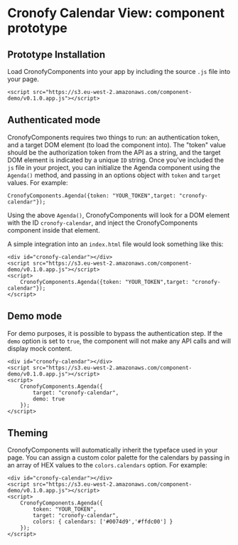 # Cronofy Calendar View: component prototype

## Prototype Installation

Load CronofyComponents into your app by including the source `.js` file into your page.

    <script src="https://s3.eu-west-2.amazonaws.com/component-demo/v0.1.0.app.js"></script>

## Authenticated mode

CronofyComponents requires two things to run: an authentication token, and a target DOM element (to load the component into). The "token" value should be the authorization token from the API as a string, and the target DOM element is indicated by a unique `ID` string. Once you've included the `js` file in your project, you can initialize the Agenda component using the `Agenda()` method, and passing in an options object with `token` and `target` values. For example:

    CronofyComponents.Agenda({token: "YOUR_TOKEN",target: "cronofy-calendar"});

Using the above `Agenda()`, CronofyComponents will look for a DOM element with the ID `cronofy-calendar`, and inject the CronofyComponents component inside that element. 

A simple integration into an `index.html` file would look something like this:

    <div id="cronofy-calendar"></div>
    <script src="https://s3.eu-west-2.amazonaws.com/component-demo/v0.1.0.app.js"></script>
    <script>
        CronofyComponents.Agenda({token: "YOUR_TOKEN",target: "cronofy-calendar"});
    </script>

## Demo mode

For demo purposes, it is possible to bypass the authentication step. If the `demo` option is set to `true`, the component will not make any API calls and will display mock content.

    <div id="cronofy-calendar"></div>
    <script src="https://s3.eu-west-2.amazonaws.com/component-demo/v0.1.0.app.js"></script>
    <script>
        CronofyComponents.Agenda({
            target: "cronofy-calendar",
            demo: true
        });
    </script>

## Theming

CronofyComponents will automatically inherit the typeface used in your page. You can assign a custom color palette for the calendars by passing in an array of HEX values to the `colors.calendars` option. For example:

    <div id="cronofy-calendar"></div>
    <script src="https://s3.eu-west-2.amazonaws.com/component-demo/v0.1.0.app.js"></script>
    <script>
        CronofyComponents.Agenda({
            token: "YOUR_TOKEN",
            target: "cronofy-calendar",
            colors: { calendars: ['#0074d9','#ffdc00'] }
        });
    </script>

